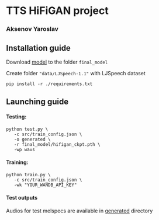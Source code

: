 # TTS HiFiGAN project
### Aksenov Yaroslav

## Installation guide

Download [model](https://disk.yandex.ru/d/28qe10g33LdGzQ) to the folder ```final_model```

Create folder ```"data/LJSpeech-1.1"``` with LJSpeech dataset
```shell
pip install -r ./requirements.txt
```

## Launching guide

#### Testing:
   ```shell
   python test.py \
      -c src/train_config.json \
      -o generated \
      -r final_model/hifigan_ckpt.pth \
      -wp wavs
   ```

#### Training:
   ```shell
   python train.py \
      -c src/train_config.json \
      -wk "YOUR_WANDB_API_KEY"
   ```

#### Test outputs
Audios for test melspecs are available in [generated](generated) directory